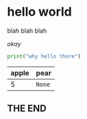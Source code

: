 # hello world

blah blah blah

*okay*

```python
print("why hello there")
```

| apple | pear |
| - | - |
| 5 | `None` |

## THE END
